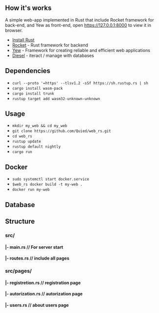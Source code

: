 ## How it's works
A simple web-app implemented in Rust that include Rocket framework for back-end, and Yew as front-end, open https://127.0.0.1:8000 to view it in browser.

- [Install Rust](https://www.rust-lang.org/tools/install)
- [Rocket](https://rocket.rs/) - Rust framework for backend
- [Yew](https://yew.rs/) - Framework for creating reliable and efficient web applications
- [Diesel](https://diesel.rs) - iteract / manage with databases

## Dependencies
- `curl --proto '=https' --tlsv1.2 -sSf https://sh.rustup.rs | sh`
- `cargo install wasm-pack`
- `cargo install trunk`
- `rustup target add wasm32-unknown-unknown`

## Usage 
- `mkdir my_web && cd my_web`
- `git clone https://github.com/Quied/web_rs.git`
- `cd web_rs`
- `rustup update`
- `rustup default nightly`
- `cargo run`

## Docker
- `sudo systemctl start docker.service`
- `$web_rs docker build -t my-web .`
- `docker run my-web`

## Database

## Structure
 ### src/
 #### |- main.rs // For server start
 #### |- routes.rs // include all pages

### src/pages/
#### |- registretion.rs // registration page
#### |- autorization.rs // autorization page
#### |- users.rs // about users page








